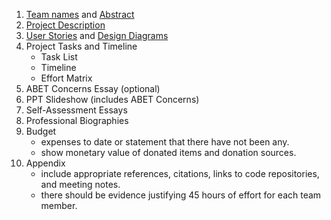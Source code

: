 1. [Team names](team_names.md) and [Abstract](abstract.md)
2. [Project Description](Project-Description.md)
3. [User Stories](User_Stories.md) and [Design Diagrams](Design_Diagrams/DesignDiagrams.md)
4. Project Tasks and Timeline
   - Task List
   - Timeline
   - Effort Matrix
5. ABET Concerns Essay (optional)
6. PPT Slideshow (includes ABET Concerns)
7. Self-Assessment Essays
8. Professional Biographies
9. Budget
   - expenses to date or statement that there have not been any.
   - show monetary value of donated items and donation sources.
10. Appendix
    - include appropriate references, citations, links to code repositories, and meeting notes.
    - there should be evidence justifying 45 hours of effort for each team member.
